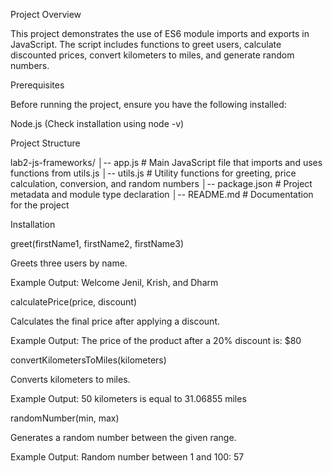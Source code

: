 Project Overview

This project demonstrates the use of ES6 module imports and exports in JavaScript. The script includes functions to greet users, calculate discounted prices, convert kilometers to miles, and generate random numbers.

Prerequisites

Before running the project, ensure you have the following installed:

Node.js (Check installation using node -v)

Project Structure

lab2-js-frameworks/
│-- app.js          # Main JavaScript file that imports and uses functions from utils.js
│-- utils.js        # Utility functions for greeting, price calculation, conversion, and random numbers
│-- package.json    # Project metadata and module type declaration
│-- README.md       # Documentation for the project

Installation

greet(firstName1, firstName2, firstName3)

Greets three users by name.

Example Output: Welcome Jenil, Krish, and Dharm

calculatePrice(price, discount)

Calculates the final price after applying a discount.

Example Output: The price of the product after a 20% discount is: $80

convertKilometersToMiles(kilometers)

Converts kilometers to miles.

Example Output: 50 kilometers is equal to 31.06855 miles

randomNumber(min, max)

Generates a random number between the given range.

Example Output: Random number between 1 and 100: 57
